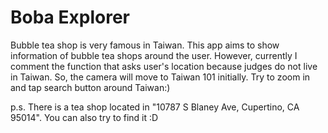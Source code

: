 # Boba Explorer
Bubble tea shop is very famous in Taiwan. This app aims to show information of bubble tea shops around the user. However, currently I comment the function that asks user's location because judges do not live in Taiwan. So, the camera will move to Taiwan 101 initially. Try to zoom in and tap search button around Taiwan:)

p.s. There is a tea shop located in "10787 S Blaney Ave, Cupertino, CA 95014". You can also try to find it :D

